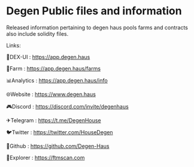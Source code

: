 # Degen Public files and information
 Released information pertaining to degen haus pools farms and contracts also include solidity files.


 Links:
 
 💱DEX-UI : https://app.degen.haus

 🚜Farm : https://app.degen.haus/farms

 📊Analytics : https://app.degen.haus/info

 🌐Website : https://www.degen.haus

 🎮Discord : https://discord.com/invite/degenhaus

 ✈Telegram : https://t.me/DegenHouse

 🐦Twitter : https://twitter.com/HouseDegen

 🐙Github : https://github.com/Degen-Haus

 🔎Explorer : https://ftmscan.com
